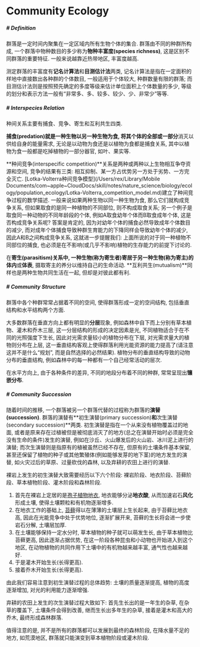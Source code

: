 # Community Ecology

##### # Definition

群落是一定时间内聚集在一定区域内所有生物个体的集合. 群落由不同的种群所构成, 一个群落中物种数目的多少称为**物种丰富度(species richness)**, 这是区别不同群落的重要特征. 一般来说越靠近热带地区, 丰富度越高.

测定群落的丰富度有**记名计算法**和**目测估计法**两类, 记名计算法是指在一定面积的样地中直接数出各种群的个体数目, 一般适用于个体较大, 种群数量有限的群落; 而目测估计法则是按照预先确定的多度等级来估计单位面积上个体数量的多少, 等级的划分和表示方法一般有“非常多、多、较多、较少、少、非常少”等等.



##### # Interspecies Relation

种间关系主要有捕食、竞争、寄生和互利共生四类.

**捕食(predation)**就是一种生物以另一种生物为食, 将其个体的**全部或一部分**消灭以供给自身的能量需求, 无论是以动物为食还是以植物为食都是捕食关系, 其中以植物为食一般都是吃掉植物的一部分器官, 如叶、果实等.

**种间竞争(interspecific competition)**关系是两种或两种以上生物相互争夺资源和空间, 竞争的结果有三类: 相互抑制、某一方占优势另一方处于劣势、一方完全灭亡. [Lotka-Volterra种间竞争模型](/Users/rex/Library/Mobile Documents/com~apple~CloudDocs/skill/notes/nature_science/biology/ecology/population_ecology/Lotka-Volterra_competition_model.md)建立了种间竞争过程的数学描述. 一般来说如果两种生物以同一种生物为食, 那么它们就构成竞争关系, 但如果取食的是同一种植物的不同部位, 则不构成取食关系; 另一个例子是取食同一种动物的不同年龄段的个体, 例如A取食幼年个体而B取食成年个体, 这是否构成竞争关系呢? 答案是肯定的, 因为对幼年个体的捕食必然导致成年个体数目的减少, 而对成年个体捕食导致种群生育能力的下降同样会导致幼年个体的减少, 因此A和B之间构成竞争关系, 这就进一步提醒我们: 上面所说的对于同一种植物不同部位的捕食, 也必须是在不影响(或几乎不影响)植物的生存能力的前提下讨论的.

在**寄生(parasitism)**关系中, 一种生物(称为寄生者)寄居于另一种生物(称为寄主)的**体内**或**体表**, 摄取寄主的养分以维持自己的生命活动. **互利共生(mutualism)**同样也是两种生物共同生活在一起, 但却是对彼此都有利.



##### # Community Structure

群落中各个种群常常占据着不同的空间, 使得群落形成一定的空间结构, 包括垂直结构和水平结构两个方面.

大多数群落在垂直方向上都有明显的**分层**现象, 例如森林中自下而上分别有草本植物、灌木和乔木三层, 这一分层结构的形成的决定因素是光, 不同植物适合于在不同的光照强度下生长, 因此对光需求量较小的植物分布在下层, 对光需求量大的植物则分布在上层, 这一垂直结构客观上使得群落利用光能资源的能力提高了(请注意这并不是什么“规划”, 而是自然选择的必然结果). 植物分布的垂直结构导致的动物分布的垂直结构, 例如森林中的每一种都有一个自己经常活动的层次.

在水平方向上, 由于各种条件的差异, 不同的地段分布着不同的种群, 常常呈现出**镶嵌分布**.



##### # Community Succession

随着时间的推移, 一个群落被另一个群落代替的过程称为群落的**演替(succession)**. 群落的演替有**初生演替(primary succession)**和**次生演替(secondary succession)**两类. 初生演替是指在一个从来没有植物覆盖过的地面, 或者是原来存在过植被但是被彻底消灭了的地方(总之在演替开始时必须是完全没有生命的条件)发生的演替, 例如在沙丘、火山爆发后的火山岩、冰川泥上进行的演替; 而次生演替则是指原有的植被虽然已经不存在, 但原有的土壤条件基本保留, 甚至还保留了植物的种子或其他繁殖体(例如能够发芽的地下茎)的地方发生的演替, 如火灾过后的草原、过量砍伐的森林, 以及弃耕的农田上进行的演替.

裸岩上发生的初生演替大致需要经历以下六个阶段: 裸岩阶段、地衣阶段、苔藓阶段、草本植物阶段、灌木阶段和森林阶段.

1. 首先在裸岩上定居的是[孢子植物]()[地衣](), 地衣能够分泌**地衣酸**, 从而加速岩石**风化**形成土壤, 使得土壤颗粒和有机物逐渐增多.
2. 在地衣工作的基础上, [苔藓]()得以在薄薄的土壤层上生长起来, 由于苔藓比地衣高, 因此在光能竞争中处于优势地位, 逐渐扩展开来, 苔藓的生长将会进一步使岩石分解, 土壤层加厚.
3. 在土壤能够保持一定水分时, 草本植物的种子就可以萌发生长, 由于草本植物比苔藓更高, 因此逐渐占据优势, 在这一阶段各种昆虫和小动物也开始进入到这个地区, 在动物植物的共同作用下土壤中的有机物越来越丰富, 通气性也越来越好.
4. 于是灌木开始生长(长得更高).
5. 接着乔木开始生长(长得更高).

由此我们容易注意到初生演替过程的总体趋势: 土壤的质量逐渐提高, 植物的高度逐渐增加, 对光的利用能力逐渐增强.

弃耕的农田上发生的次生演替过程大致如下: 首先生长出的是一年生的杂草, 在杂草的覆盖下, 土壤条件会得到改善, 继而生长出多年生的杂草, 接着是灌木和高大的乔木, 最终形成森林群落.

值得注意的是, 并不是所有的群落都可以发展到最终的森林阶段, 在降水量不足的地方, 如荒漠地区, 群落就只能演变到草本植物阶段或灌木阶段.

